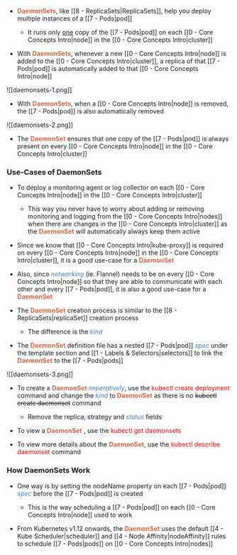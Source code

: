 - <b><span style="color:#d46644">DaemonSets</span></b>, like [[8 - ReplicaSets|ReplicaSets]], help you deploy multiple instances of a [[7 - Pods|pod]]
	- It runs only <u>one</u> copy of the [[7 - Pods|pod]] on each [[0 - Core Concepts Intro|node]] in the [[0 - Core Concepts Intro|cluster]]

- With <b><span style="color:#d46644">DaemonSets</span></b>, whenever a new [[0 - Core Concepts Intro|node]] is added to the [[0 - Core Concepts Intro|cluster]], a replica of that [[7 - Pods|pod]] is automatically added to that [[0 - Core Concepts Intro|node]]

![[daemonsets-1.png]]

- With <b><span style="color:#d46644">DaemonSets</span></b>, when a [[0 - Core Concepts Intro|node]] is removed, the [[7 - Pods|pod]] is also automatically removed

![[daemonsets-2.png]]

- The <b><span style="color:#d46644">DaemonSet</span></b> ensures that one copy of the [[7 - Pods|pod]] is always present on every [[0 - Core Concepts Intro|node]] in the [[0 - Core Concepts Intro|cluster]]

### Use-Cases of DaemonSets

- To deploy a monitoring agent or log collector on each [[0 - Core Concepts Intro|node]] in the [[0 - Core Concepts Intro|cluster]]
	- This way you never have to worry about adding or removing monitoring and logging from the [[0 - Core Concepts Intro|nodes]] when there are changes in the [[0 - Core Concepts Intro|cluster]] as the <b><span style="color:#d46644">DaemonSet</span></b> will automatically always keep them active

- Since we know that [[0 - Core Concepts Intro|kube-proxy]] is required on every [[0 - Core Concepts Intro|node]] in the [[0 - Core Concepts Intro|cluster]], it is a good use-case for a <b><span style="color:#d46644">DaemonSet</span></b>

- Also, since <i><span style="color:#477bbe">networking</span></i> (ie. Flannel) needs to be on every [[0 - Core Concepts Intro|node]] so that they are able to communicate with each other and every [[7 - Pods|pod]], it is also a good use-case for a <b><span style="color:#d46644">DaemonSet</span></b>

- The <b><span style="color:#d46644">DaemonSet</span></b> creation process is similar to the [[8 - ReplicaSets|replicaSet]] creation process
	- The difference is the <i><span style="color:#477bbe">kind</span></i>

- The <b><span style="color:#d46644">DaemonSet</span></b> definition file has a nested [[7 - Pods|pod]] <i><span style="color:#477bbe">spec</span></i> under the template section and [[1 - Labels & Selectors|selectors]] to link the <b><span style="color:#d46644">DaemonSet</span></b> to the [[7 - Pods|pods]]

![[daemonsets-3.png]]

- To create a <b><span style="color:#d46644">DaemonSet</span></b> <i><span style="color:#477bbe">imperatively</span></i>, use the <span style="color:red">kubectl create deployment</span> command and change the <i><span style="color:#477bbe">kind</span></i> to <b><span style="color:#d46644">DaemonSet</span></b> as there is no ~~kubectl create daemonset~~ command
	- Remove the replica, strategy and <i><span style="color:#477bbe">status</span></i> fields

- To view a <b><span style="color:#d46644">DaemonSet</span></b> , use the <span style="color:red">kubectl get daemonsets</span>

- To view more details about the <b><span style="color:#d46644">DaemonSet</span></b>, use the <span style="color:red">kubectl describe daemonset</span> command

### How DaemonSets Work

- One way is by setting the nodeName property on each [[7 - Pods|pod]] <i><span style="color:#477bbe">spec</span></i> before the [[7 - Pods|pod]] is created
	- This is the way scheduling a [[7 - Pods|pod]] on each [[0 - Core Concepts Intro|node]] used to work

- From Kubernetes v1.12 onwards, the <b><span style="color:#d46644">DaemonSet</span></b> uses the default [[4 - Kube Scheduler|scheduler]] and [[4 - Node Affinity|nodeAffinity]] rules to schedule [[7 - Pods|pods]] on [[0 - Core Concepts Intro|nodes]]
